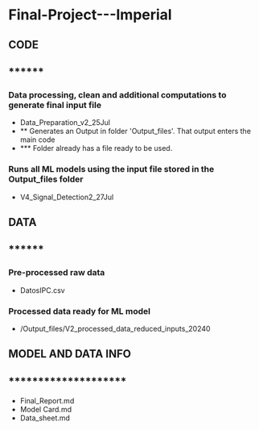 # Final-Project---Imperial

## CODE
## ******

### Data processing, clean and additional computations to generate final input file
- Data_Preparation_v2_25Jul
- ** Generates an Output in folder 'Output_files'. That output enters the main code
- *** Folder already has a file ready to be used.

### Runs all ML models using the input file stored in the Output_files folder
- V4_Signal_Detection2_27Jul

## DATA
## ******

### Pre-processed raw data
- DatosIPC.csv

### Processed data ready for ML model
- /Output_files/V2_processed_data_reduced_inputs_20240

## MODEL AND DATA INFO
## ********************

- Final_Report.md
- Model Card.md
- Data_sheet.md
